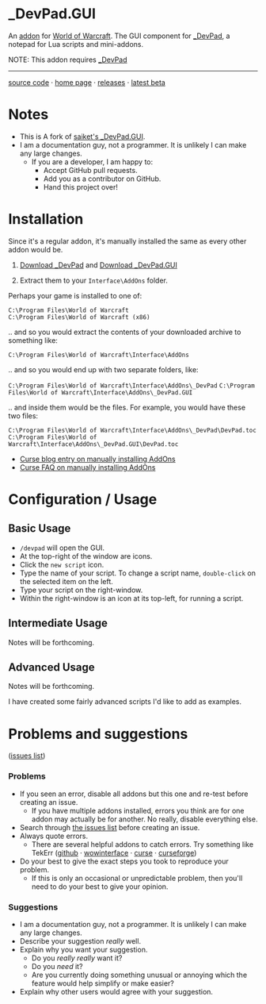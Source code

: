 # _DevPad.GUI

An 
[addon](http://blog.spiralofhope.com/?p=17845)
for 
[World of Warcraft](http://blog.spiralofhope.com/?p=2987).
The GUI component for [_DevPad](https://github.com/spiralofhope/_DevPad), a notepad for Lua scripts and mini-addons.

NOTE:  This addon requires [_DevPad](https://github.com/spiralofhope/_DevPad)

----

[source code](https://github.com/spiralofhope/_DevPad.GUI)
 · [home page](http://blog.spiralofhope.com/?p=17397)
 · [releases](https://github.com/spiralofhope/_DevPad.GUI/releases)
 · [latest beta](https://github.com/spiralofhope/_DevPad.GUI/archive/master.zip)



# Notes

- This is A fork of 
[saiket's _DevPad.GUI](https://github.com/Saiket/wow-saiket/tree/master/_DevPad.GUI).
- I am a documentation guy, not a programmer.  It is unlikely I can make any large changes.
  -  If you are a developer, I am happy to:
     -  Accept GitHub pull requests.
     -  Add you as a contributor on GitHub.
     -  Hand this project over!



# Installation

Since it's a regular addon, it's manually installed the same as every other addon would be.

1) [Download _DevPad](https://github.com/spiralofhope/_DevPad/releases) 
and
   [Download _DevPad.GUI](https://github.com/spiralofhope/_DevPad.GUI/releases) 

2) Extract them to your `Interface\AddOns` folder.

Perhaps your game is installed to one of:

  `C:\Program Files\World of Warcraft` <br />
  `C:\Program Files\World of Warcraft (x86)` 

.. and so you would extract the contents of your downloaded archive to something like:

  `C:\Program Files\World of Warcraft\Interface\AddOns` 

.. and so you would end up with two separate folders, like:

  `C:\Program Files\World of Warcraft\Interface\AddOns\_DevPad`
  `C:\Program Files\World of Warcraft\Interface\AddOns\_DevPad.GUI`

.. and inside them would be the files.  For example, you would have these two files:

  `C:\Program Files\World of Warcraft\Interface\AddOns\_DevPad\DevPad.toc`
  `C:\Program Files\World of Warcraft\Interface\AddOns\_DevPad.GUI\DevPad.toc`


- [Curse blog entry on manually installing AddOns](https://support.curse.com/hc/en-us/articles/204270005)
- [Curse FAQ on manually installing AddOns](https://mods.curse.com/faqs/wow-addons#manual)


# Configuration / Usage

## Basic Usage

- `/devpad` will open the GUI.
- At the top-right of the window are icons.
- Click the `new script` icon.
- Type the name of your script.  To change a script name, `double-click` on the selected item on the left.
- Type your script on the right-window.
- Within the right-window is an icon at its top-left, for running a script.



## Intermediate Usage

Notes will be forthcoming.



## Advanced Usage

Notes will be forthcoming.

I have created some fairly advanced scripts I'd like to add as examples.



# Problems and suggestions

([issues list](https://github.com/spiralofhope/_DevPad.GUI/issues))


### Problems

- If you seen an error, disable all addons but this one and re-test before creating an issue.
  -  If you have multiple addons installed, errors you think are for one addon may actually be for another.  No really, disable everything else.
- Search through [the issues list](https://github.com/spiralofhope/_DevPad.GUI/issues) before creating an issue.
- Always quote errors.
  -  There are several helpful addons to catch errors.  Try something like TekErr ([github](https://github.com/TekNoLogic/tekErr) &middot;  [wowinterface](http://www.wowinterface.com/downloads/info6681) &middot; [curse](https://mods.curse.com/project/103101) &middot; [curseforge](https://www.curseforge.com/projects/103101/))
- Do your best to give the exact steps you took to reproduce your problem.
  -  If this is only an occasional or unpredictable problem, then you'll need to do your best to give your opinion.


### Suggestions

- I am a documentation guy, not a programmer.  It is unlikely I can make any large changes.
- Describe your suggestion _really_ well.
- Explain why you want your suggestion.
  -  Do you _really really_ want it?
  -  Do you _need_ it?
  -  Are you currently doing something unusual or annoying which the feature would help simplify or make easier?
- Explain why other users would agree with your suggestion.
